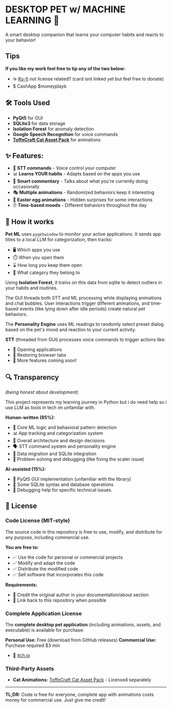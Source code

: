 #  **DESKTOP PET w/ MACHINE LEARNING** 🤖

A smart desktop companion that learns your computer habits and reacts to your behavior!
## Tips
**If you like my work feel free to tip any of the two below:**
- ☕ [Ko-fi](https://bthegamedev.itch.io/desktoppet) not license related!! (card isnt linked yet but feel free to donate)
-  $ CashApp $moneyplayb
  
## 🛠️ **Tools Used**
- **PyQt5** for GUI
- **SQLite3** for data storage 
- **Isolation Forest** for anomaly detection
- **Google Speech Recognition** for voice commands
- **[ToffeCraft Cat Asset Pack](https://toffeecraft.itch.io/cat-pack)** for animations

## ✨ **Features:**
- 🎤 **STT commands** - Voice control your computer
- 📊 **Learns YOUR habits** - Adapts based on the apps you use
- 💬 **Smart commentary** - Talks about what you're currently doing occasionally
- 🎭 **Multiple animations** - Randomized behaviors keep it interesting
- 🥚 **Easter egg animations** - Hidden surprises for some interactions
- ⏰ **Time-based moods** - Different behaviors throughout the day

## 🧠 **How it works**
**Pet ML** uses `pygetwindow` to monitor your active applications. It sends app titles to a local LLM for categorization, then tracks:
- 🖥️ Which apps you use
- ⏱️ When you open them  
- ⌛ How long you keep them open
- 📂 What category they belong to

Using **Isolation Forest**, it trains on this data from sqlite to detect outliers in your habits and routines.

The GUI threads both STT and ML processing while displaying animations and chat bubbles. User interactions trigger different animations, and time-based events (like lying down after idle periods) create natural pet behaviors.

The **Personality Engine** uses ML readings to randomly select preset dialog based on the pet's mood and reaction to your current activity.

**STT** (threaded from GUI) processes voice commands to trigger actions like:
- 📱 Opening applications
- 🔄 Restoring browser tabs  
- 🚀 More features coming soon!

## 🔍 **Transparency** 
*(being honest about development)*

This project represents my learning journey in Python but i do need help so i use LLM as tools in tech im unfamilar with.

**Human-written (85%):**
- 🧠 Core ML logic and behavioral pattern detection
- 📊 App tracking and categorization system  
- 🎯 Overall architecture and design decisions
- 🗣️ STT command system and personality engine
- 🔄 Data migration and SQLite integration
- 🐛 Problem-solving and debugging (like fixing the scaler issue)

**AI-assisted (15%):**
- 🎨 PyQt5 GUI implementation (unfamiliar with the library)
- 🔧 Some SQLite syntax and database operations
- 🐞 Debugging help for specific technical issues.

## 📄 **License**

### Code License (MIT-style)
The source code in this repository is free to use, modify, and distribute for any purpose, including commercial use.

**You are free to:**
- ✅ Use the code for personal or commercial projects
- ✅ Modify and adapt the code
- ✅ Distribute the modified code
- ✅ Sell software that incorporates this code

**Requirements:**
- 📝 Credit the original author in your documentation/about section
- 🔗 Link back to this repository when possible

### Complete Application License
The **complete desktop pet application** (including animations, assets, and executable) is available for purchase:

**Personal Use:** Free (download from GitHub releases)
**Commercial Use:** Purchase required $3 min
- 🛒 [itch.io](https://bthegamedev.itch.io/desktoppet)

### Third-Party Assets
- **Cat Animations:** [ToffeCraft Cat Asset Pack](https://toffeecraft.itch.io/cat-pack) - Licensed separately

---
**TL;DR:** Code is free for everyone, complete app with animations costs money for commercial use. Just give me credit! 

